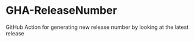 # GHA-ReleaseNumber
GitHub Action for generating new release number by looking at the latest release
